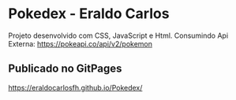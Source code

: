 # Pokedex - Eraldo Carlos

Projeto desenvolvido com CSS, JavaScript e Html.
Consumindo Api Externa: https://pokeapi.co/api/v2/pokemon

## Publicado no GitPages
https://eraldocarlosfh.github.io/Pokedex/
